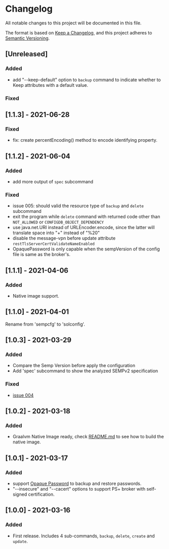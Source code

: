 # Changelog
All notable changes to this project will be documented in this file.

The format is based on [Keep a Changelog](https://keepachangelog.com/en/1.0.0/),
and this project adheres to [Semantic Versioning](https://semver.org/spec/v2.0.0.html).

## [Unreleased]
### Added
- add "--keep-default" option to `backup` command to indicate whether to Keep attributes with a default value.
### Fixed

## [1.1.3] - 2021-06-28
### Fixed
- fix: create percentEncoding() method to encode identifying property.

## [1.1.2] - 2021-06-04
### Added
- add more output of `spec` subcommand

### Fixed
- issue 005: should valid the resource type of `backup` and `delete` subcommand
- exit the program while `delete` command with returned code other than `NOT_ALLOWED` or `CONFIGDB_OBJECT_DEPENDENCY`
- use java.net.URI instead of URLEncoder.encode, since the latter will translate space into "+" instead of "%20"
- disable the message-vpn before update attribute `restTlsServerCertValidateNameEnabled`
- OpaquePassword is only capable when the sempVersion of the config file is same as the broker's.

## [1.1.1] - 2021-04-06
### Added
- Native image support.

## [1.1.0] - 2021-04-01

Rename from 'sempcfg' to 'solconfig'.

## [1.0.3] - 2021-03-29
### Added
- Compare the Semp Version before apply the configuration
- Add 'spec' subcommand to show the analyzed SEMPv2 specification
  
### Fixed
- [issue 004](issues/x%20004%20%23bug,%20should%20make%20sure%20the%20%22Requires%22%20attributes%20are%20present.md)


## [1.0.2] - 2021-03-18
### Added
- Graalvm Native Image ready, check [README.md](README.md) to see how to build the native image.

## [1.0.1] - 2021-03-17
### Added
- support [Opaque Password](https://docs.solace.com/API-Developer-Online-Ref-Documentation/swagger-ui/config/index.html) to backup and restore passwords.
- "--insecure" and "--cacert" options to support PS+ broker with self-signed certification.

## [1.0.0] - 2021-03-16
### Added
- First release. Includes 4 sub-commands, `backup`, `delete`, `create` and `update`.
